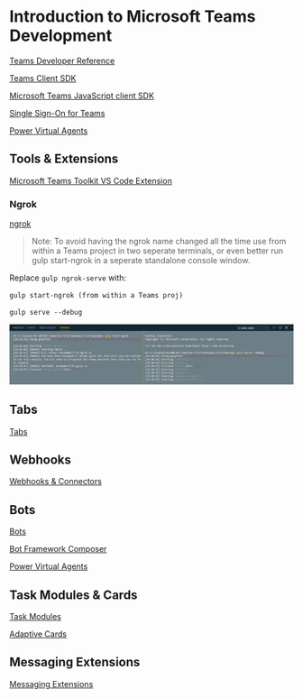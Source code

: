 # Introduction to Microsoft Teams Development

[Teams Developer Reference](https://docs.microsoft.com/en-us/microsoftteams/platform/overview)

[Teams Client SDK](https://docs.microsoft.com/en-us/microsoftteams/platform/tabs/how-to/using-teams-client-sdk)

[Microsoft Teams JavaScript client SDK](https://docs.microsoft.com/en-us/javascript/api/overview/msteams-client?view=msteams-client-js-latest)

[Single Sign-On for Teams](https://docs.microsoft.com/en-us/microsoftteams/platform/tabs/how-to/authentication/auth-aad-sso)

[Power Virtual Agents](https://docs.microsoft.com/en-us/power-virtual-agents/teams/fundamentals-what-is-power-virtual-agents-teams)

## Tools & Extensions

[Microsoft Teams Toolkit VS Code Extension](https://marketplace.visualstudio.com/items?itemName=TeamsDevApp.ms-teams-vscode-extension)

### Ngrok 

[ngrok](https://ngrok.com)

> Note: To avoid having the ngrok name changed all the time use from within a Teams project in two seperate terminals, or even better run gulp start-ngrok in a seperate standalone console window.

Replace `gulp ngrok-serve` with:

```
gulp start-ngrok (from within a Teams proj)
```

```
gulp serve --debug
```
![ngrok](_images/ngrok.jpg)

## Tabs

[Tabs](https://docs.microsoft.com/en-us/microsoftteams/platform/tabs/what-are-tabs)

## Webhooks

[Webhooks & Connectors](https://docs.microsoft.com/en-us/microsoftteams/platform/webhooks-and-connectors/what-are-webhooks-and-connectors)

## Bots

[Bots](https://docs.microsoft.com/en-us/microsoftteams/platform/bots/what-are-bots)

[Bot Framework Composer](https://docs.microsoft.com/en-us/composer/introduction)

[Power Virtual Agents](https://docs.microsoft.com/en-us/power-virtual-agents/fundamentals-what-is-power-virtual-agents)

## Task Modules & Cards

[Task Modules](https://docs.microsoft.com/en-us/microsoftteams/platform/task-modules-and-cards/what-are-task-modules)

[Adaptive Cards](https://docs.microsoft.com/en-us/adaptive-cards/)

## Messaging Extensions

[Messaging Extensions](https://docs.microsoft.com/en-us/microsoftteams/platform/messaging-extensions/what-are-messaging-extensions)
